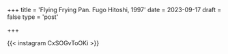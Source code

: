 +++
title = 'Flying Frying Pan. Fugo Hitoshi, 1997'
date = 2023-09-17
draft = false
type = 'post'

+++

{{< instagram CxSOGvToOKi >}}

